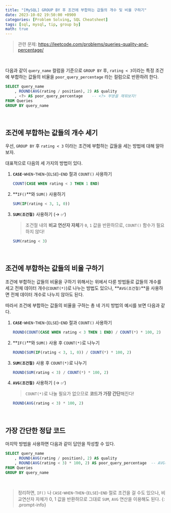 ```yaml
---
title: "[MySQL] GROUP BY 후 조건에 부합하는 값들의 개수 및 비율 구하기"
date: 2023-10-02 19:50:00 +0900
categories: [Problem Solving, SQL Cheatsheet]
tags: [sql, mysql, tip, group by]
math: true
---
```


> 관련 문제: <https://leetcode.com/problems/queries-quality-and-percentage/>

<br>

다음과 같이 `query_name` 컬럼을 기준으로 `GROUP BY` 후, `rating < 3`이라는 특정 조건에 부합하는 값들의 비율을 `poor_query_percentage` 라는 컬럼으로 반환하려 한다.

```sql
SELECT query_name
    , ROUND(AVG(rating / position), 2) AS quality
    , <?> AS poor_query_percentage    -- <?> 부분을 채워보자!
FROM Queries
GROUP BY query_name
```

<br>

## 조건에 부합하는 값들의 개수 세기

우선, `GROUP BY` 후 `rating < 3` 이라는 조건에 부합하는 값들을 세는 방법에 대해 알아보자.

대표적으로 다음의 세 가지의 방법이 있다.

1. **`CASE`**-`WHEN`-`THEN`-(`ELSE`)-`END` 절과 `COUNT()` 사용하기

    ```sql
    COUNT(CASE WHEN rating < 3 THEN 1 END)
    ```

2. **`IF()`**와 `SUM()` 사용하기

    ```sql
    SUM(IF(rating < 3, 1, 0))
    ```

3. **`SUM(조건절)`** 사용하기 (→ ✅)

    > 조건절 내의 <span class="red">**비교 연산자 자체**</span>가 `0`, `1` 값을 반환하므로, `COUNT()` 함수가 필요하지 않다!

    ```sql
    SUM(rating < 3)
    ```

<br>

## 조건에 부합하는 값들의 비율 구하기

조건에 부합하는 값들의 비율을 구하기 위해서는 위에서 다룬 방법들로 값들의 개수를 세고 전체 데이터 개수(`COUNT(*)`)로 나누는 방법도 있으나, **`AVG(조건절)`**을 사용하면 전체 데이터 개수로 나누지 않아도 된다.

따라서 조건에 부합하는 값들의 비율을 구하는 총 네 가지 방법의 예시를 보면 다음과 같다.

1. **`CASE`**-`WHEN`-`THEN`-(`ELSE`)-`END` 절과 `COUNT()` 사용하기

    ```sql
    ROUND(COUNT(CASE WHEN rating < 3 THEN 1 END) / COUNT(*) * 100, 2)
    ```

2. **`IF()`**와 `SUM()` 사용 후 `COUNT(*)`로 나누기

    ```sql
    ROUND(SUM(IF(rating < 3, 1, 0)) / COUNT(*) * 100, 2)
    ```

3. **`SUM(조건절)`** 사용 후 `COUNT(*)`로 나누기
    
    ```sql
    ROUND(SUM(rating < 3) / COUNT(*) * 100, 2)
    ```

4. **`AVG(조건절)`** 사용하기 (→ ✅)

    > `COUNT(*)`로 나눌 필요가 없으므로 <span class="red">**코드가 가장 간단**</span>해진다!

    ```sql
    ROUND(AVG(rating < 3) * 100, 2)
    ```

<br>

## 가장 간단한 정답 코드

마지막 방법을 사용하면 다음과 같이 답안을 작성할 수 있다.

```sql
SELECT query_name
    , ROUND(AVG(rating / position), 2) AS quality
    , ROUND(AVG(rating < 3) * 100, 2) AS poor_query_percentage  -- AVG(조건절) 사용
FROM Queries
GROUP BY query_name
```

<br>

> 정리하면, `IF()` 나 `CASE`-`WHEN`-`THEN`-(`ELSE`)-`END` 절로 조건을 걸 수도 있으나, <span class="hl">비교연산자 자체가 0, 1 값을 반환</span>하므로 그대로 `SUM`, `AVG` 연산을 이용해도 된다.
{: .prompt-info}
